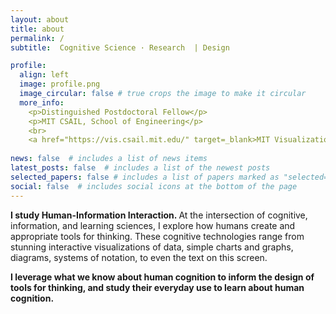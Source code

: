 ```yaml
---
layout: about
title: about
permalink: /
subtitle:  Cognitive Science · Research  | Design 

profile:
  align: left
  image: profile.png
  image_circular: false # true crops the image to make it circular
  more_info: 
    <p>Distinguished Postdoctoral Fellow</p>
    <p>MIT CSAIL, School of Engineering</p>
    <br>
    <a href="https://vis.csail.mit.edu/" target=_blank>MIT Visualization Group</a>
        
news: false  # includes a list of news items
latest_posts: false  # includes a list of the newest posts
selected_papers: false # includes a list of papers marked as "selected={true}"
social: false  # includes social icons at the bottom of the page
---
```

<b> I study Human-Information Interaction. </b> At the intersection of cognitive, information, and learning sciences, I explore how humans create and appropriate tools for thinking. These cognitive technologies range from stunning interactive visualizations of data, simple charts and graphs, diagrams, systems of notation, to even the text on this screen.

<b>I leverage what we know about human cognition to inform the design of tools for thinking, and study their everyday use to learn about human cognition.</b>



<!-- Write your biography here. Tell the world about yourself. Link to your favorite [subreddit](http://reddit.com). You can put a picture in, too. The code is already in, just name your picture `prof_pic.jpg` and put it in the `img/` folder.

Put your address / P.O. box / other info right below your picture. You can also disable any of these elements by editing `profile` property of the YAML header of your `_pages/about.md`. Edit `_bibliography/papers.bib` and Jekyll will render your [publications page](/al-folio/publications/) automatically.

Link to your social media connections, too. This theme is set up to use [Font Awesome icons](https://fontawesome.com/) and [Academicons](https://jpswalsh.github.io/academicons/), like the ones below. Add your Facebook, Twitter, LinkedIn, Google Scholar, or just disable all of them. -->